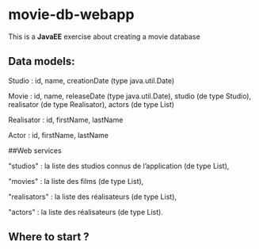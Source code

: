 # movie-db-webapp

This is a **JavaEE** exercise about creating a movie database

## Data models:

Studio : id, name, creationDate (type java.util.Date)

Movie : id, name, releaseDate (type java.util.Date), studio (de type Studio), realisator (de type Realisator), actors (de type List<Actor>)

Realisator : id, firstName, lastName

Actor : id, firstName, lastName

##Web services

"studios" : la liste des studios connus de l’application (de type List<Studio>),

"movies" : la liste des films (de type List<Movie>),

"realisators" : la liste des réalisateurs (de type List<Realisator>),

"actors" : la liste des réalisateurs (de type List<Actor>).

## Where to start ?

